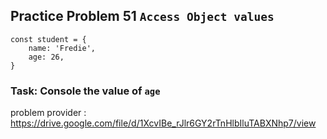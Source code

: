 
## Practice Problem 51 `Access Object values`

```
const student = {
    name: 'Fredie', 
    age: 26,
}
```

### Task: Console the value of `age`

problem provider : https://drive.google.com/file/d/1XcvIBe_rJlr6GY2rTnHlbIluTABXNhp7/view